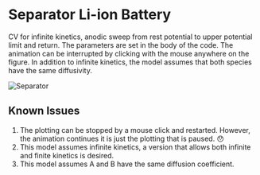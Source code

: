 
# Separator Li-ion Battery
CV for infinite kinetics, anodic sweep from rest potential to upper potential limit and return.  The parameters are set in the body of the code.  The animation can be interrupted by clicking with the mouse anywhere on the figure. In addition to infinite kinetics, the model assumes that both species have the same diffusivity.

![Separator](https://user-images.githubusercontent.com/75796436/108540681-7c964c00-72af-11eb-94c5-9501b9e5f6fe.png)

## Known Issues
1. The plotting can be stopped by a mouse click and restarted.  However, the animation continues it is just the plotting that is paused. :hushed:
2. This model assumes infinite kinetics, a version that allows both infinite and finite kinetics is desired.
3. This model assumes A and B have the same diffusion coefficient.

